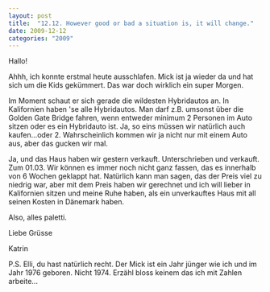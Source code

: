 ```yaml
---
layout: post
title:  "12.12. However good or bad a situation is, it will change."
date: 2009-12-12
categories: "2009"
---
```

Hallo!


Ahhh, ich konnte erstmal heute ausschlafen. Mick ist ja wieder da und hat sich um die Kids gekümmert. Das war doch wirklich ein super Morgen. 



Im Moment schaut er sich gerade die wildesten Hybridautos an. In Kalifornien haben 'se alle Hybridautos. Man darf z.B. umsonst über die Golden Gate Bridge fahren, wenn entweder minimum 2 Personen im Auto sitzen oder es ein Hybridauto ist. Ja, so eins müssen wir natürlich auch kaufen...oder 2. Wahrscheinlich kommen wir ja nicht nur mit einem Auto aus, aber das gucken wir mal.



Ja, und das Haus haben wir gestern verkauft. Unterschrieben und verkauft. Zum 01.03. Wir können es immer noch nicht ganz fassen, das es innerhalb von 6 Wochen geklappt hat. Natürlich kann man sagen, das der Preis viel zu niedrig war, aber mit dem Preis haben wir gerechnet und ich will lieber in Kalifornien sitzen und meine Ruhe haben, als ein unverkauftes Haus mit all seinen Kosten in Dänemark haben.



Also, alles paletti.



Liebe Grüsse 

Katrin



P.S. Elli, du hast natürlich recht. Der Mick ist ein Jahr jünger wie ich und im Jahr 1976 geboren. Nicht 1974. Erzähl bloss keinem das ich mit Zahlen arbeite...

